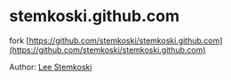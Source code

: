 # stemkoski.github.com


fork [https://github.com/stemkoski/stemkoski.github.com](https://github.com/stemkoski/stemkoski.github.com)

Author: [Lee Stemkoski](https://home.adelphi.edu/~stemkoski/)

